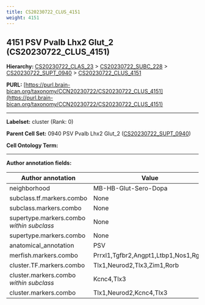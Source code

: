 ```yaml
---
title: CS20230722_CLUS_4151
weight: 4151
---
```

## 4151 PSV Pvalb Lhx2 Glut_2 (CS20230722_CLUS_4151)
<b>Hierarchy: </b>
[CS20230722_CLAS_23](../CS20230722_CLAS_23) >
[CS20230722_SUBC_228](../CS20230722_SUBC_228) >
[CS20230722_SUPT_0940](../CS20230722_SUPT_0940) >
[CS20230722_CLUS_4151](../CS20230722_CLUS_4151)

**PURL:** [https://purl.brain-bican.org/taxonomy/CCN20230722/CS20230722_CLUS_4151](https://purl.brain-bican.org/taxonomy/CCN20230722/CS20230722_CLUS_4151)

---


**Labelset:** cluster (Rank: 0)

**Parent Cell Set:** 0940 PSV Pvalb Lhx2 Glut_2 ([CS20230722_SUPT_0940](../CS20230722_SUPT_0940))



**Cell Ontology Term:** 

[MARKER GENES.]: #


---

[TRANSFERRED ANNOTATIONS.]: #


[AUTHOR ANNOTATION FIELDS.]: #


**Author annotation fields:**

| Author annotation | Value |
|-------------------|-------|
|neighborhood|MB-HB-Glut-Sero-Dopa|
|subclass.tf.markers.combo|None|
|subclass.markers.combo|None|
|supertype.markers.combo _within subclass_|None|
|supertype.markers.combo|None|
|anatomical_annotation|PSV|
|merfish.markers.combo|Prrxl1,Tgfbr2,Angpt1,Ltbp1,Nos1,Rgs6|
|cluster.TF.markers.combo|Tlx1,Neurod2,Tlx3,Zim1,Rorb|
|cluster.markers.combo _within subclass_|Kcnc4,Tlx3|
|cluster.markers.combo|Tlx1,Neurod2,Kcnc4,Tlx3|
